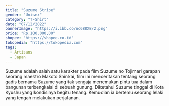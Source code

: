 ```yaml
---
title: "Suzume Stripe"
gender: "Unisex"
category: "T-Shirt"
date: "07/12/2022"
bannerImage: "https://i.ibb.co/nc688XB/2.png"
price: "Rp.100.000,00"
shopee: "https://shopee.co.id"
tokopedia: "https://tokopedia.com"
tags:
  - Artisans
  - Japan
---
```


Suzume adalah salah satu karakter pada film Suzume no Tojimari garapan seorang maestro Makoto Shinkai, film ini menceritakan tentang seorang gadis bernama Suzume yang tak sengaja menemukan pintu tua dalam bangunan terbengkalai di sebuah gunung. Diketahui Suzume tinggal di Kota Kyushu yang kondisinya begitu tenang. Kemudian ia bertemu seorang lelaki yang tengah melakukan perjalanan.
